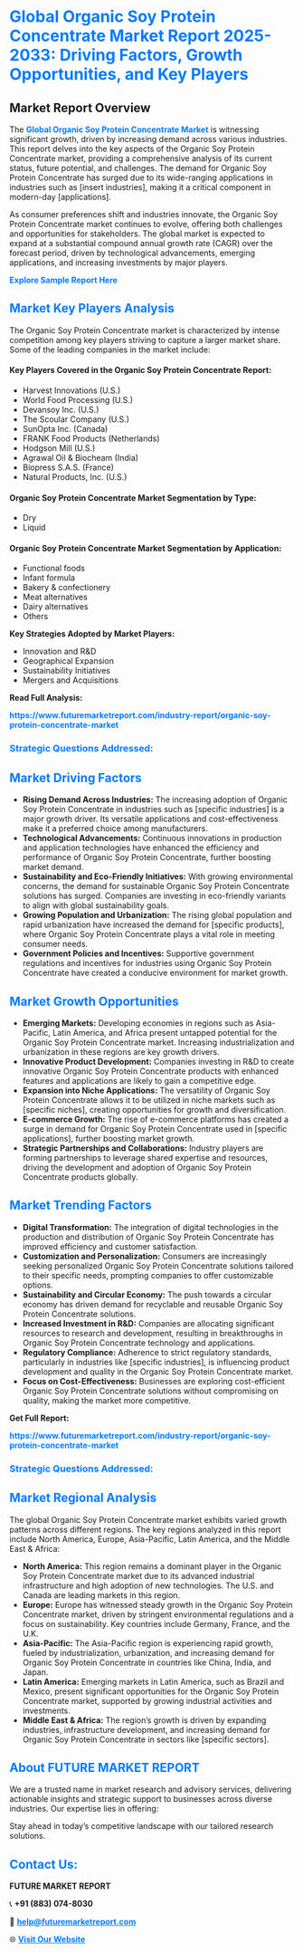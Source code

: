 <h1 style="color: #007BFF;">Global Organic Soy Protein Concentrate Market Report 2025-2033: Driving Factors, Growth Opportunities, and Key Players</h1>

<section id="overview">
<h2>Market Report Overview</h2>
<p>The <a href="https://www.futuremarketreport.com/industry-report/organic-soy-protein-concentrate-market" style="color: #007BFF; text-decoration: none;"><strong>Global Organic Soy Protein Concentrate Market</strong></a> is witnessing significant growth, driven by increasing demand across various industries. This report delves into the key aspects of the Organic Soy Protein Concentrate market, providing a comprehensive analysis of its current status, future potential, and challenges. The demand for Organic Soy Protein Concentrate has surged due to its wide-ranging applications in industries such as [insert industries], making it a critical component in modern-day [applications].</p>
<p>As consumer preferences shift and industries innovate, the Organic Soy Protein Concentrate market continues to evolve, offering both challenges and opportunities for stakeholders. The global market is expected to expand at a substantial compound annual growth rate (CAGR) over the forecast period, driven by technological advancements, emerging applications, and increasing investments by major players.</p>
</section>

<section id="overview">
<p><a href="https://www.futuremarketreport.com/request-sample/reportId=53901" style="color: #007BFF; text-decoration: none;"><strong>Explore Sample Report Here</strong></a></p>
</section>

<section id="key-players">
<h2 style="color: #007BFF;">Market Key Players Analysis</h2>
<p>The Organic Soy Protein Concentrate market is characterized by intense competition among key players striving to capture a larger market share. Some of the leading companies in the market include:</p>
<h4>Key Players Covered in the Organic Soy Protein Concentrate Report:</h4>
<ul><li>Harvest Innovations (U.S.)</li><li>World Food Processing (U.S.)</li><li>Devansoy Inc. (U.S.)</li><li>The Scoular Company (U.S.)</li><li>SunOpta Inc. (Canada)</li><li>FRANK Food Products (Netherlands)</li><li>Hodgson Mill (U.S.)</li><li>Agrawal Oil &amp; Biocheam (India)</li><li>Biopress S.A.S. (France)</li><li>Natural Products, Inc. (U.S.)</li></ul>
<h4>Organic Soy Protein Concentrate Market Segmentation by Type:</h4>
<ul><li>Dry</li><li>Liquid</li></ul>

<h4>Organic Soy Protein Concentrate Market Segmentation by Application:</h4>
<ul><li>Functional foods</li><li>Infant formula</li><li>Bakery &amp; confectionery</li><li>Meat alternatives</li><li>Dairy alternatives</li><li>Others</li></ul>
<p><strong>Key Strategies Adopted by Market Players:</strong></p>
<ul>
<li>Innovation and R&D</li>
<li>Geographical Expansion</li>
<li>Sustainability Initiatives</li>
<li>Mergers and Acquisitions</li>
</ul>
</section>

<section>
<p><strong>Read Full Analysis: </strong></p><a href="https://www.futuremarketreport.com/industry-report/organic-soy-protein-concentrate-market" style="color: #007BFF; text-decoration: none;"><strong>https://www.futuremarketreport.com/industry-report/organic-soy-protein-concentrate-market</strong></a>
<h3 style="color: #007BFF;">Strategic Questions Addressed:</h3>
</section>

<section id="driving-factors">
<h2 style="color: #007BFF;">Market Driving Factors</h2>
<ul>
<li><strong>Rising Demand Across Industries:</strong> The increasing adoption of Organic Soy Protein Concentrate in industries such as [specific industries] is a major growth driver. Its versatile applications and cost-effectiveness make it a preferred choice among manufacturers.</li>
<li><strong>Technological Advancements:</strong> Continuous innovations in production and application technologies have enhanced the efficiency and performance of Organic Soy Protein Concentrate, further boosting market demand.</li>
<li><strong>Sustainability and Eco-Friendly Initiatives:</strong> With growing environmental concerns, the demand for sustainable Organic Soy Protein Concentrate solutions has surged. Companies are investing in eco-friendly variants to align with global sustainability goals.</li>
<li><strong>Growing Population and Urbanization:</strong> The rising global population and rapid urbanization have increased the demand for [specific products], where Organic Soy Protein Concentrate plays a vital role in meeting consumer needs.</li>
<li><strong>Government Policies and Incentives:</strong> Supportive government regulations and incentives for industries using Organic Soy Protein Concentrate have created a conducive environment for market growth.</li>
</ul>
</section>

<section id="growth-opportunities">
<h2 style="color: #007BFF;">Market Growth Opportunities</h2>
<ul>
<li><strong>Emerging Markets:</strong> Developing economies in regions such as Asia-Pacific, Latin America, and Africa present untapped potential for the Organic Soy Protein Concentrate market. Increasing industrialization and urbanization in these regions are key growth drivers.</li>
<li><strong>Innovative Product Development:</strong> Companies investing in R&D to create innovative Organic Soy Protein Concentrate products with enhanced features and applications are likely to gain a competitive edge.</li>
<li><strong>Expansion into Niche Applications:</strong> The versatility of Organic Soy Protein Concentrate allows it to be utilized in niche markets such as [specific niches], creating opportunities for growth and diversification.</li>
<li><strong>E-commerce Growth:</strong> The rise of e-commerce platforms has created a surge in demand for Organic Soy Protein Concentrate used in [specific applications], further boosting market growth.</li>
<li><strong>Strategic Partnerships and Collaborations:</strong> Industry players are forming partnerships to leverage shared expertise and resources, driving the development and adoption of Organic Soy Protein Concentrate products globally.</li>
</ul>
</section>

<section id="trending-factors">
<h2 style="color: #007BFF;">Market Trending Factors</h2>
<ul>
<li><strong>Digital Transformation:</strong> The integration of digital technologies in the production and distribution of Organic Soy Protein Concentrate has improved efficiency and customer satisfaction.</li>
<li><strong>Customization and Personalization:</strong> Consumers are increasingly seeking personalized Organic Soy Protein Concentrate solutions tailored to their specific needs, prompting companies to offer customizable options.</li>
<li><strong>Sustainability and Circular Economy:</strong> The push towards a circular economy has driven demand for recyclable and reusable Organic Soy Protein Concentrate solutions.</li>
<li><strong>Increased Investment in R&D:</strong> Companies are allocating significant resources to research and development, resulting in breakthroughs in Organic Soy Protein Concentrate technology and applications.</li>
<li><strong>Regulatory Compliance:</strong> Adherence to strict regulatory standards, particularly in industries like [specific industries], is influencing product development and quality in the Organic Soy Protein Concentrate market.</li>
<li><strong>Focus on Cost-Effectiveness:</strong> Businesses are exploring cost-efficient Organic Soy Protein Concentrate solutions without compromising on quality, making the market more competitive.</li>
</ul>
</section>

<section>
<p><strong>Get Full Report: </strong></p><a href="https://www.futuremarketreport.com/industry-report/organic-soy-protein-concentrate-market" style="color: #007BFF; text-decoration: none;"><strong>https://www.futuremarketreport.com/industry-report/organic-soy-protein-concentrate-market</strong></a>
<h3 style="color: #007BFF;">Strategic Questions Addressed:</h3>
</section>


<section id="regional-analysis">
<h2 style="color: #007BFF;">Market Regional Analysis</h2>
<p>The global Organic Soy Protein Concentrate market exhibits varied growth patterns across different regions. The key regions analyzed in this report include North America, Europe, Asia-Pacific, Latin America, and the Middle East & Africa:</p>
<ul>
<li><strong>North America:</strong> This region remains a dominant player in the Organic Soy Protein Concentrate market due to its advanced industrial infrastructure and high adoption of new technologies. The U.S. and Canada are leading markets in this region.</li>
<li><strong>Europe:</strong> Europe has witnessed steady growth in the Organic Soy Protein Concentrate market, driven by stringent environmental regulations and a focus on sustainability. Key countries include Germany, France, and the U.K.</li>
<li><strong>Asia-Pacific:</strong> The Asia-Pacific region is experiencing rapid growth, fueled by industrialization, urbanization, and increasing demand for Organic Soy Protein Concentrate in countries like China, India, and Japan.</li>
<li><strong>Latin America:</strong> Emerging markets in Latin America, such as Brazil and Mexico, present significant opportunities for the Organic Soy Protein Concentrate market, supported by growing industrial activities and investments.</li>
<li><strong>Middle East & Africa:</strong> The region’s growth is driven by expanding industries, infrastructure development, and increasing demand for Organic Soy Protein Concentrate in sectors like [specific sectors].</li>
</ul>
</section>

<footer>
<h2 style="color: #007BFF;">About FUTURE MARKET REPORT</h2>
<p>We are a trusted name in market research and advisory services, delivering actionable insights and strategic support to businesses across diverse industries. Our expertise lies in offering:</p>

<p>Stay ahead in today’s competitive landscape with our tailored research solutions.</p>

<h2 style="color: #007BFF;">Contact Us:</h2>
<p><strong>FUTURE MARKET REPORT</strong></p>
<p>📞 <strong>+91 (883) 074-8030</strong></p>
<p>📧 <strong><a href="mailto:help@futuremarketreport.com" style="color: #007BFF;">help@futuremarketreport.com</a></strong></p>
<p>🌐 <strong><a href="https://www.futuremarketreport.com/" style="color: #007BFF;">Visit Our Website</a></strong></p>
</footer>